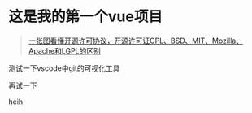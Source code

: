 # 这是我的第一个vue项目
> [一张图看懂开源许可协议，开源许可证GPL、BSD、MIT、Mozilla、Apache和LGPL的区别](https://blog.csdn.net/testcs_dn/article/details/38496107)

测试一下vscode中git的可视化工具

再试一下

heih